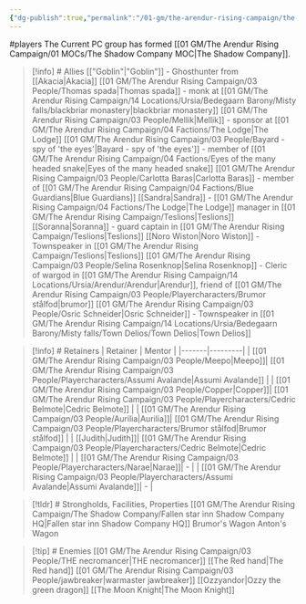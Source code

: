 ```yaml
---
{"dg-publish":true,"permalink":"/01-gm/the-arendur-rising-campaign/the-shadow-company/bible/player-vault/1-this-is-the-player-vault-for-the-arendur-rising-campaign/","title":"1. This is the player vault for the Arendur Rising campaign","tags":["gardenEntry"]}
---
```


#players 
The Current PC group has formed [[01 GM/The Arendur Rising Campaign/01 MOCs/The Shadow Company MOC\|The Shadow Company]]. 


> [!info] # Allies
> [["Goblin"\|"Goblin"]] - Ghosthunter from [[Akacia\|Akacia]]
> [[01 GM/The Arendur Rising Campaign/03 People/Thomas spada\|Thomas spada]] - monk at [[01 GM/The Arendur Rising Campaign/14 Locations/Ursia/Bedegaarn Barony/Misty falls/blackbriar monastery\|blackbriar monastery]]
> [[01 GM/The Arendur Rising Campaign/03 People/Mellik\|Mellik]] - sponsor at [[01 GM/The Arendur Rising Campaign/04 Factions/The Lodge\|The Lodge]]
> [[01 GM/The Arendur Rising Campaign/03 People/Bayard - spy of  'the eyes'\|Bayard - spy of  'the eyes']] - member of [[01 GM/The Arendur Rising Campaign/04 Factions/Eyes of the many headed snake\|Eyes of the many headed snake]]
> [[01 GM/The Arendur Rising Campaign/03 People/Carlotta Baras\|Carlotta Baras]] - member of [[01 GM/The Arendur Rising Campaign/04 Factions/Blue Guardians\|Blue Guardians]]
> [[Sandra\|Sandra]] - [[01 GM/The Arendur Rising Campaign/04 Factions/The Lodge\|The Lodge]] manager in [[01 GM/The Arendur Rising Campaign/Teslions\|Teslions]]
> [[Soranna\|Soranna]] - guard captain in [[01 GM/The Arendur Rising Campaign/Teslions\|Teslions]]
> [[Noro Wiston\|Noro Wiston]] - Townspeaker in [[01 GM/The Arendur Rising Campaign/Teslions\|Teslions]]
> [[01 GM/The Arendur Rising Campaign/03 People/Selina Rosenknop\|Selina Rosenknop]] - Cleric of wargod in [[01 GM/The Arendur Rising Campaign/14 Locations/Ursia/Arendur/Arendur\|Arendur]], friend of [[01 GM/The Arendur Rising Campaign/03 People/Playercharacters/Brumor stålfod\|brumor]]
> [[01 GM/The Arendur Rising Campaign/03 People/Osric Schneider\|Osric Schneider]] - Townspeaker in [[01 GM/The Arendur Rising Campaign/14 Locations/Ursia/Bedegaarn Barony/Misty falls/Town Delios/Town Delios\|Town Delios]]

> [!info] # Retainers
> | Retainer | Mentor |
> |-------|---------|
> | [[01 GM/The Arendur Rising Campaign/03 People/Meepo\|Meepo]]| [[01 GM/The Arendur Rising Campaign/03 People/Playercharacters/Assumi Avalande\|Assumi Avalande]] |
>| [[01 GM/The Arendur Rising Campaign/03 People/Copper\|Copper]]| [[01 GM/The Arendur Rising Campaign/03 People/Playercharacters/Cedric Belmote\|Cedric Belmote]] |
>| [[01 GM/The Arendur Rising Campaign/03 People/Aurilia\|Aurilia]]| [[01 GM/The Arendur Rising Campaign/03 People/Playercharacters/Brumor stålfod\|Brumor stålfod]] |
>| [[Judith\|Judith]]| [[01 GM/The Arendur Rising Campaign/03 People/Playercharacters/Cedric Belmote\|Cedric Belmote]] |
>| [[01 GM/The Arendur Rising Campaign/03 People/Playercharacters/Narae\|Narae]]|  - |
>| [[01 GM/The Arendur Rising Campaign/03 People/Playercharacters/Assumi Avalande\|Assumi Avalande]]| - | 

> [!tldr] # Strongholds, Facilities, Properties
> [[01 GM/The Arendur Rising Campaign/The Shadow Company/Fallen star inn Shadow Company HQ\|Fallen star inn Shadow Company HQ]]
> Brumor's Wagon
> Anton's Wagon

> [!tip] # Enemies
> [[01 GM/The Arendur Rising Campaign/03 People/THE necromancer\|THE necromancer]]
> [[The Red hand\|The Red hand]]
> [[01 GM/The Arendur Rising Campaign/03 People/jawbreaker\|warmaster jawbreaker]]
> [[Ozzyandor\|Ozzy the green dragon]]
> [[The Moon Knight\|The Moon Knight]]

